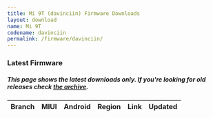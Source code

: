 ```yaml
---
title: Mi 9T (davinciin) Firmware Downloads
layout: download
name: Mi 9T
codename: davinciin
permalink: /firmware/davinciin/
---
```


### Latest Firmware
##### This page shows the latest downloads only. If you're looking for old releases check [the archive](/archive/firmware/davinciin/).

<div class="table-responsive-md" id="table-wrapper">
<table id="firmware" class="display dt-responsive nowrap compact table table-striped table-hover table-sm">
    <thead class="thead-dark">
        <tr>
            <th>Branch</th>
            <th>MIUI</th>
            <th>Android</th>
            <th>Region</th>
            <th>Link</th>
            <th>Updated</th>
        </tr>
    </thead>
    <script>loadFirmwareDownloads('davinciin', 'latest')</script>
</table>
</div>

